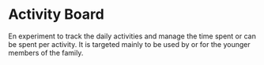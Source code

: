 # Activity Board
En experiment to track the daily activities and manage the time spent or can be spent per activity. It is targeted mainly to be used by or for the younger members of the family.
